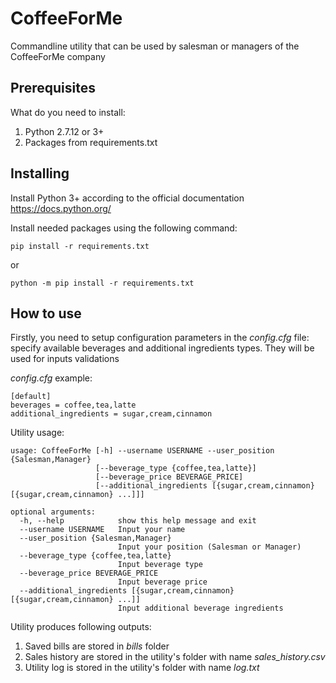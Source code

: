 # CoffeeForMe

Commandline utility that can be used by salesman or managers of the CoffeeForMe company

## Prerequisites

What do you need to install:

1) Python 2.7.12 or 3+
2) Packages from requirements.txt

## Installing

Install Python 3+ according to the official documentation https://docs.python.org/

Install needed packages using the following command:
```
pip install -r requirements.txt
```
or
```
python -m pip install -r requirements.txt
```

## How to use

Firstly, you need to setup configuration parameters in the _config.cfg_ file: 
specify available beverages and additional ingredients types. They will be used for inputs validations

_config.cfg_ example:
    
    [default]
    beverages = coffee,tea,latte
    additional_ingredients = sugar,cream,cinnamon


Utility usage:

    usage: CoffeeForMe [-h] --username USERNAME --user_position {Salesman,Manager}
                       [--beverage_type {coffee,tea,latte}]
                       [--beverage_price BEVERAGE_PRICE]
                       [--additional_ingredients [{sugar,cream,cinnamon} [{sugar,cream,cinnamon} ...]]]
    
    optional arguments:
      -h, --help            show this help message and exit
      --username USERNAME   Input your name
      --user_position {Salesman,Manager}
                            Input your position (Salesman or Manager)
      --beverage_type {coffee,tea,latte}
                            Input beverage type
      --beverage_price BEVERAGE_PRICE
                            Input beverage price
      --additional_ingredients [{sugar,cream,cinnamon} [{sugar,cream,cinnamon} ...]]
                            Input additional beverage ingredients

Utility produces following outputs:
    
1) Saved bills are stored in *bills* folder
2) Sales history are stored in the utility's  folder with name *sales_history.csv*
3) Utility log is stored in the utility's folder with name *log.txt*